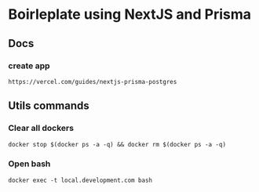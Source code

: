 # Boirleplate using NextJS and Prisma

## Docs

### create app
`https://vercel.com/guides/nextjs-prisma-postgres`


## Utils commands

### Clear all dockers
`docker stop $(docker ps -a -q) && docker rm $(docker ps -a -q)`

### Open bash
`docker exec -t local.development.com bash`
